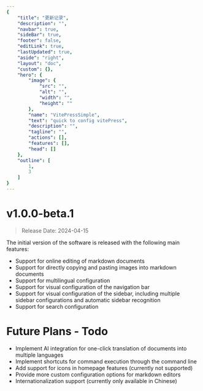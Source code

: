 ```yaml
---
{
    "title": "更新记录",
    "description": "",
    "navbar": true,
    "sideBar": true,
    "footer": false,
    "editLink": true,
    "lastUpdated": true,
    "aside": "right",
    "layout": "doc",
    "custom": {},
    "hero": {
        "image": {
            "src": "",
            "alt": "",
            "width": "",
            "height": ""
        },
        "name": "VitePressSimple",
        "text": "quick to config vitePress",
        "description": "",
        "tagline": "",
        "actions": [],
        "features": [],
        "head": []
    },
    "outline": [
        1,
        3
    ]
}
---
```


# v1.0.0-beta.1

> Release Date: 2024-04-15

The initial version of the software is released with the following main features:

* Support for online editing of markdown documents
* Support for directly copying and pasting images into markdown documents
* Support for multilingual configuration
* Support for visual configuration of the navigation bar
* Support for visual configuration of the sidebar, including multiple sidebar configurations and automatic sidebar recognition
* Support for search configuration

# Future Plans - Todo

* Implement AI integration for one-click translation of documents into multiple languages
* Implement shortcuts for command execution through the command line
* Add support for icons in homepage features (currently not supported)
* Provide more custom configuration options for markdown editors
* Internationalization support (currently only available in Chinese)
